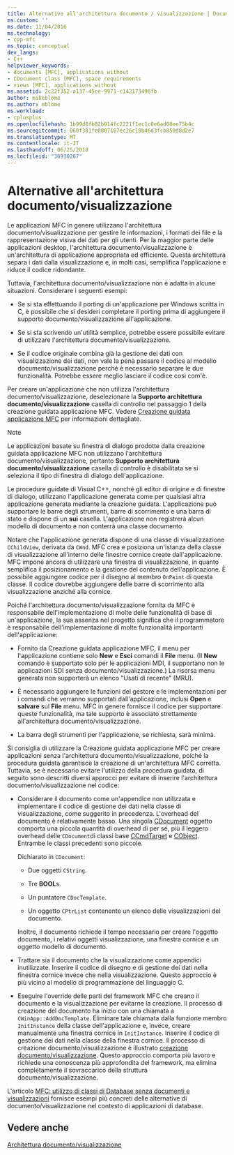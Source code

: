 ```yaml
---
title: Alternative all'architettura documento / visualizzazione | Documenti Microsoft
ms.custom: ''
ms.date: 11/04/2016
ms.technology:
- cpp-mfc
ms.topic: conceptual
dev_langs:
- C++
helpviewer_keywords:
- documents [MFC], applications without
- CDocument class [MFC], space requirements
- views [MFC], applications without
ms.assetid: 2c22f352-a137-45ce-9971-c142173496fb
author: mikeblome
ms.author: mblome
ms.workload:
- cplusplus
ms.openlocfilehash: 1b99d8fb82b014fc2221f1ec1c0e6ad08ee75b4c
ms.sourcegitcommit: 060f381fe0807107ec26c18b46d3fcb859d8d2e7
ms.translationtype: MT
ms.contentlocale: it-IT
ms.lasthandoff: 06/25/2018
ms.locfileid: "36930287"
---
```

# <a name="alternatives-to-the-documentview-architecture"></a>Alternative all'architettura documento/visualizzazione
Le applicazioni MFC in genere utilizzano l'architettura documento/visualizzazione per gestire le informazioni, i formati dei file e la rappresentazione visiva dei dati per gli utenti. Per la maggior parte delle applicazioni desktop, l'architettura documento/visualizzazione è un'architettura di applicazione appropriata ed efficiente. Questa architettura separa i dati dalla visualizzazione e, in molti casi, semplifica l'applicazione e riduce il codice ridondante.  
  
 Tuttavia, l'architettura documento/visualizzazione non è adatta in alcune situazioni. Considerare i seguenti esempi:  
  
-   Se si sta effettuando il porting di un'applicazione per Windows scritta in C, è possibile che si desideri completare il porting prima di aggiungere il supporto documento/visualizzazione all'applicazione.  
  
-   Se si sta scrivendo un'utilità semplice, potrebbe essere possibile evitare di utilizzare l'architettura documento/visualizzazione.  
  
-   Se il codice originale combina già la gestione dei dati con visualizzazione dei dati, non vale la pena passare il codice al modello documento/visualizzazione perché è necessario separare le due funzionalità. Potrebbe essere meglio lasciare il codice così com'è.  
  
 Per creare un'applicazione che non utilizza l'architettura documento/visualizzazione, deselezionare la **Supporto architettura documento/visualizzazione** casella di controllo nel passaggio 1 della creazione guidata applicazione MFC. Vedere [Creazione guidata applicazione MFC](../mfc/reference/mfc-application-wizard.md) per informazioni dettagliate.  
  
> [!NOTE]
>  Le applicazioni basate su finestra di dialogo prodotte dalla creazione guidata applicazione MFC non utilizzano l'architettura documento/visualizzazione, pertanto **Supporto architettura documento/visualizzazione** casella di controllo è disabilitata se si seleziona il tipo di finestra di dialogo dell'applicazione.  
  
 Le procedure guidate di Visual C++, nonché gli editor di origine e di finestre di dialogo, utilizzano l'applicazione generata come per qualsiasi altra applicazione generata mediante la creazione guidata. L'applicazione può supportare le barre degli strumenti, barre di scorrimento e una barra di stato e dispone di un **sui** casella. L'applicazione non registrerà alcun modello di documento e non conterrà una classe documento.  
  
 Notare che l'applicazione generata dispone di una classe di visualizzazione `CChildView`, derivata da `CWnd`. MFC crea e posiziona un'istanza della classe di visualizzazione all'interno delle finestre cornice create dall'applicazione. MFC impone ancora di utilizzare una finestra di visualizzazione, in quanto semplifica il posizionamento e la gestione del contenuto dell'applicazione. È possibile aggiungere codice per il disegno al membro `OnPaint` di questa classe. Il codice dovrebbe aggiungere delle barre di scorrimento alla visualizzazione anziché alla cornice.  
  
 Poiché l'architettura documento/visualizzazione fornita da MFC è responsabile dell'implementazione di molte delle funzionalità di base di un'applicazione, la sua assenza nel progetto significa che il programmatore è responsabile dell'implementazione di molte funzionalità importanti dell'applicazione:  
  
-   Fornito da Creazione guidata applicazione MFC, il menu per l'applicazione contiene solo **New** e **Esci** comandi il **File** menu. (Il **New** comando è supportato solo per le applicazioni MDI, il supportano non le applicazioni SDI senza documento/visualizzazione.) La risorsa menu generata non supporterà un elenco "Usati di recente" (MRU).  
  
-   È necessario aggiungere le funzioni del gestore e le implementazioni per i comandi che verranno supportati dall'applicazione, inclusi **Open** e **salvare** sul **File** menu. MFC in genere fornisce il codice per supportare queste funzionalità, ma tale supporto è associato strettamente all'architettura documento/visualizzazione.  
  
-   La barra degli strumenti per l'applicazione, se richiesta, sarà minima.  
  
 Si consiglia di utilizzare la Creazione guidata applicazione MFC per creare applicazioni senza l'architettura documento/visualizzazione, poiché la procedura guidata garantisce la creazione di un'architettura MFC corretta. Tuttavia, se è necessario evitare l'utilizzo della procedura guidata, di seguito sono descritti diversi approcci per evitare di inserire l'architettura documento/visualizzazione nel codice:  
  
-   Considerare il documento come un'appendice non utilizzata e implementare il codice di gestione dei dati nella classe di visualizzazione, come suggerito in precedenza. L'overhead del documento è relativamente basso. Una singola [CDocument](../mfc/reference/cdocument-class.md) oggetto comporta una piccola quantità di overhead di per sé, più il leggero overhead delle `CDocument`di classi base [CCmdTarget](../mfc/reference/ccmdtarget-class.md) e [CObject](../mfc/reference/cobject-class.md). Entrambe le classi precedenti sono piccole.  
  
     Dichiarato in `CDocument`:  
  
    -   Due oggetti `CString`.  
  
    -   Tre **BOOL**s.  
  
    -   Un puntatore `CDocTemplate`.  
  
    -   Un oggetto `CPtrList` contenente un elenco delle visualizzazioni del documento.  
  
     Inoltre, il documento richiede il tempo necessario per creare l'oggetto documento, i relativi oggetti visualizzazione, una finestra cornice e un oggetto modello di documento.  
  
-   Trattare sia il documento che la visualizzazione come appendici inutilizzate. Inserire il codice di disegno e di gestione dei dati nella finestra cornice invece che nella visualizzazione. Questo approccio è più vicino al modello di programmazione del linguaggio C.  
  
-   Eseguire l'override delle parti del framework MFC che creano il documento e la visualizzazione per evitarne la creazione. Il processo di creazione del documento ha inizio con una chiamata a `CWinApp::AddDocTemplate`. Eliminare tale chiamata dalla funzione membro `InitInstance` della classe dell'applicazione e, invece, creare manualmente una finestra cornice in `InitInstance`. Inserire il codice di gestione dei dati nella classe della finestra cornice. Il processo di creazione documento/visualizzazione è illustrato [creazione documento/visualizzazione](../mfc/document-view-creation.md). Questo approccio comporta più lavoro e richiede una conoscenza più approfondita del framework, ma elimina completamente il sovraccarico della struttura documento/visualizzazione.  
  
 L'articolo [MFC: utilizzo di classi di Database senza documenti e visualizzazioni](../data/mfc-using-database-classes-without-documents-and-views.md) fornisce esempi più concreti delle alternative di documento/visualizzazione nel contesto di applicazioni di database.  
  
## <a name="see-also"></a>Vedere anche  
 [Architettura documento/visualizzazione](../mfc/document-view-architecture.md)

